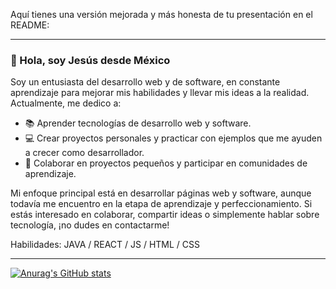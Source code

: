 Aquí tienes una versión mejorada y más honesta de tu presentación en el README:

---

### 👋 Hola, soy Jesús desde México

Soy un entusiasta del desarrollo web y de software, en constante aprendizaje para mejorar mis habilidades y llevar mis ideas a la realidad. Actualmente, me dedico a:

- 📚 Aprender tecnologías de desarrollo web y software.
- 💻 Crear proyectos personales y practicar con ejemplos que me ayuden a crecer como desarrollador.
- 🤝 Colaborar en proyectos pequeños y participar en comunidades de aprendizaje.

Mi enfoque principal está en desarrollar páginas web y software, aunque todavía me encuentro en la etapa de aprendizaje y perfeccionamiento. Si estás interesado en colaborar, compartir ideas o simplemente hablar sobre tecnología, ¡no dudes en contactarme!

Habilidades: JAVA / REACT / JS / HTML / CSS 

---

[![Anurag's GitHub stats](https://github-readme-stats.vercel.app/api?username=JesusMaVe&show_icons=true&theme=transparent)](https://github.com/anuraghazra/github-readme-stats)
